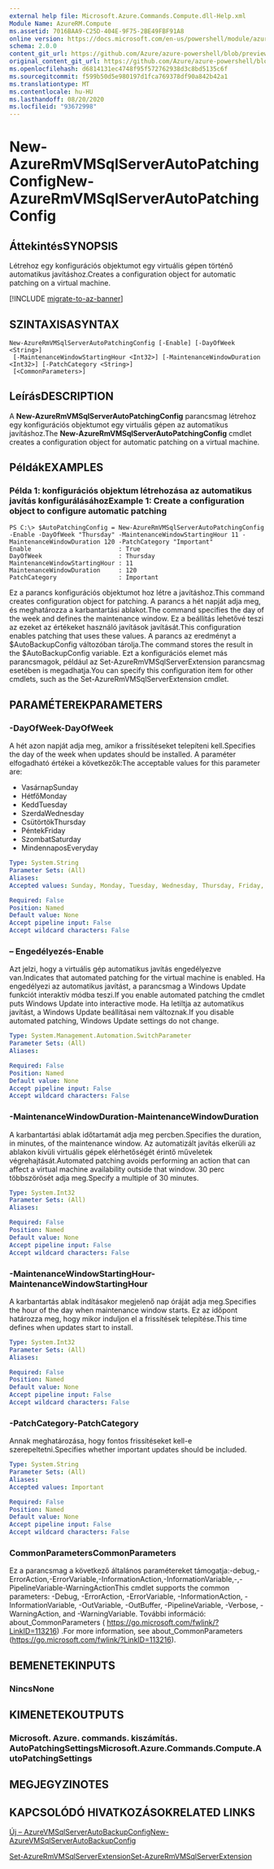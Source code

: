 ```yaml
---
external help file: Microsoft.Azure.Commands.Compute.dll-Help.xml
Module Name: AzureRM.Compute
ms.assetid: 7016BAA9-C25D-404E-9F75-2BE49FBF91A8
online version: https://docs.microsoft.com/en-us/powershell/module/azurerm.compute/new-azurermvmsqlserverautopatchingconfig
schema: 2.0.0
content_git_url: https://github.com/Azure/azure-powershell/blob/preview/src/ResourceManager/Compute/Commands.Compute/help/New-AzureRmVMSqlServerAutoPatchingConfig.md
original_content_git_url: https://github.com/Azure/azure-powershell/blob/preview/src/ResourceManager/Compute/Commands.Compute/help/New-AzureRmVMSqlServerAutoPatchingConfig.md
ms.openlocfilehash: d6814131ec4748f95f572762938d3c8bd5135c6f
ms.sourcegitcommit: f599b50d5e980197d1fca769378df90a842b42a1
ms.translationtype: MT
ms.contentlocale: hu-HU
ms.lasthandoff: 08/20/2020
ms.locfileid: "93672998"
---
```

# <span data-ttu-id="33807-101">New-AzureRmVMSqlServerAutoPatchingConfig</span><span class="sxs-lookup"><span data-stu-id="33807-101">New-AzureRmVMSqlServerAutoPatchingConfig</span></span>

## <span data-ttu-id="33807-102">Áttekintés</span><span class="sxs-lookup"><span data-stu-id="33807-102">SYNOPSIS</span></span>
<span data-ttu-id="33807-103">Létrehoz egy konfigurációs objektumot egy virtuális gépen történő automatikus javításhoz.</span><span class="sxs-lookup"><span data-stu-id="33807-103">Creates a configuration object for automatic patching on a virtual machine.</span></span>

[!INCLUDE [migrate-to-az-banner](../../includes/migrate-to-az-banner.md)]

## <span data-ttu-id="33807-104">SZINTAXISA</span><span class="sxs-lookup"><span data-stu-id="33807-104">SYNTAX</span></span>

```
New-AzureRmVMSqlServerAutoPatchingConfig [-Enable] [-DayOfWeek <String>]
 [-MaintenanceWindowStartingHour <Int32>] [-MaintenanceWindowDuration <Int32>] [-PatchCategory <String>]
 [<CommonParameters>]
```

## <span data-ttu-id="33807-105">Leírás</span><span class="sxs-lookup"><span data-stu-id="33807-105">DESCRIPTION</span></span>
<span data-ttu-id="33807-106">A **New-AzureRmVMSqlServerAutoPatchingConfig** parancsmag létrehoz egy konfigurációs objektumot egy virtuális gépen az automatikus javításhoz.</span><span class="sxs-lookup"><span data-stu-id="33807-106">The **New-AzureRmVMSqlServerAutoPatchingConfig** cmdlet creates a configuration object for automatic patching on a virtual machine.</span></span>

## <span data-ttu-id="33807-107">Példák</span><span class="sxs-lookup"><span data-stu-id="33807-107">EXAMPLES</span></span>

### <span data-ttu-id="33807-108">Példa 1: konfigurációs objektum létrehozása az automatikus javítás konfigurálásához</span><span class="sxs-lookup"><span data-stu-id="33807-108">Example 1: Create a configuration object to configure automatic patching</span></span>
```
PS C:\> $AutoPatchingConfig = New-AzureRmVMSqlServerAutoPatchingConfig -Enable -DayOfWeek "Thursday" -MaintenanceWindowStartingHour 11 -MaintenanceWindowDuration 120 -PatchCategory "Important"
Enable                        : True
DayOfWeek                     : Thursday
MaintenanceWindowStartingHour : 11
MaintenanceWindowDuration     : 120
PatchCategory                 : Important
```

<span data-ttu-id="33807-109">Ez a parancs konfigurációs objektumot hoz létre a javításhoz.</span><span class="sxs-lookup"><span data-stu-id="33807-109">This command creates configuration object for patching.</span></span>
<span data-ttu-id="33807-110">A parancs a hét napját adja meg, és meghatározza a karbantartási ablakot.</span><span class="sxs-lookup"><span data-stu-id="33807-110">The command specifies the day of the week and defines the maintenance window.</span></span>
<span data-ttu-id="33807-111">Ez a beállítás lehetővé teszi az ezeket az értékeket használó javítások javítását.</span><span class="sxs-lookup"><span data-stu-id="33807-111">This configuration enables patching that uses these values.</span></span>
<span data-ttu-id="33807-112">A parancs az eredményt a $AutoBackupConfig változóban tárolja.</span><span class="sxs-lookup"><span data-stu-id="33807-112">The command stores the result in the $AutoBackupConfig variable.</span></span>
<span data-ttu-id="33807-113">Ezt a konfigurációs elemet más parancsmagok, például az Set-AzureRmVMSqlServerExtension parancsmag esetében is megadhatja.</span><span class="sxs-lookup"><span data-stu-id="33807-113">You can specify this configuration item for other cmdlets, such as the Set-AzureRmVMSqlServerExtension cmdlet.</span></span>

## <span data-ttu-id="33807-114">PARAMÉTEREK</span><span class="sxs-lookup"><span data-stu-id="33807-114">PARAMETERS</span></span>

### <span data-ttu-id="33807-115">-DayOfWeek</span><span class="sxs-lookup"><span data-stu-id="33807-115">-DayOfWeek</span></span>
<span data-ttu-id="33807-116">A hét azon napját adja meg, amikor a frissítéseket telepíteni kell.</span><span class="sxs-lookup"><span data-stu-id="33807-116">Specifies the day of the week when updates should be installed.</span></span>
<span data-ttu-id="33807-117">A paraméter elfogadható értékei a következők:</span><span class="sxs-lookup"><span data-stu-id="33807-117">The acceptable values for this parameter are:</span></span>
- <span data-ttu-id="33807-118">Vasárnap</span><span class="sxs-lookup"><span data-stu-id="33807-118">Sunday</span></span>
- <span data-ttu-id="33807-119">Hétfő</span><span class="sxs-lookup"><span data-stu-id="33807-119">Monday</span></span>
- <span data-ttu-id="33807-120">Kedd</span><span class="sxs-lookup"><span data-stu-id="33807-120">Tuesday</span></span>
- <span data-ttu-id="33807-121">Szerda</span><span class="sxs-lookup"><span data-stu-id="33807-121">Wednesday</span></span>
- <span data-ttu-id="33807-122">Csütörtök</span><span class="sxs-lookup"><span data-stu-id="33807-122">Thursday</span></span>
- <span data-ttu-id="33807-123">Péntek</span><span class="sxs-lookup"><span data-stu-id="33807-123">Friday</span></span>
- <span data-ttu-id="33807-124">Szombat</span><span class="sxs-lookup"><span data-stu-id="33807-124">Saturday</span></span>
- <span data-ttu-id="33807-125">Mindennapos</span><span class="sxs-lookup"><span data-stu-id="33807-125">Everyday</span></span>

```yaml
Type: System.String
Parameter Sets: (All)
Aliases:
Accepted values: Sunday, Monday, Tuesday, Wednesday, Thursday, Friday, Saturday, Everyday

Required: False
Position: Named
Default value: None
Accept pipeline input: False
Accept wildcard characters: False
```

### <span data-ttu-id="33807-126">– Engedélyezés</span><span class="sxs-lookup"><span data-stu-id="33807-126">-Enable</span></span>
<span data-ttu-id="33807-127">Azt jelzi, hogy a virtuális gép automatikus javítás engedélyezve van.</span><span class="sxs-lookup"><span data-stu-id="33807-127">Indicates that automated patching for the virtual machine is enabled.</span></span>
<span data-ttu-id="33807-128">Ha engedélyezi az automatikus javítást, a parancsmag a Windows Update funkciót interaktív módba teszi.</span><span class="sxs-lookup"><span data-stu-id="33807-128">If you enable automated patching the cmdlet puts Windows Update into interactive mode.</span></span>
<span data-ttu-id="33807-129">Ha letiltja az automatikus javítást, a Windows Update beállításai nem változnak.</span><span class="sxs-lookup"><span data-stu-id="33807-129">If you disable automated patching, Windows Update settings do not change.</span></span>

```yaml
Type: System.Management.Automation.SwitchParameter
Parameter Sets: (All)
Aliases:

Required: False
Position: Named
Default value: None
Accept pipeline input: False
Accept wildcard characters: False
```

### <span data-ttu-id="33807-130">-MaintenanceWindowDuration</span><span class="sxs-lookup"><span data-stu-id="33807-130">-MaintenanceWindowDuration</span></span>
<span data-ttu-id="33807-131">A karbantartási ablak időtartamát adja meg percben.</span><span class="sxs-lookup"><span data-stu-id="33807-131">Specifies the duration, in minutes, of the maintenance window.</span></span>
<span data-ttu-id="33807-132">Az automatizált javítás elkerüli az ablakon kívüli virtuális gépek elérhetőségét érintő műveletek végrehajtását.</span><span class="sxs-lookup"><span data-stu-id="33807-132">Automated patching avoids performing an action that can affect a virtual machine availability outside that window.</span></span>
<span data-ttu-id="33807-133">30 perc többszörösét adja meg.</span><span class="sxs-lookup"><span data-stu-id="33807-133">Specify a multiple of 30 minutes.</span></span>

```yaml
Type: System.Int32
Parameter Sets: (All)
Aliases:

Required: False
Position: Named
Default value: None
Accept pipeline input: False
Accept wildcard characters: False
```

### <span data-ttu-id="33807-134">-MaintenanceWindowStartingHour</span><span class="sxs-lookup"><span data-stu-id="33807-134">-MaintenanceWindowStartingHour</span></span>
<span data-ttu-id="33807-135">A karbantartás ablak indításakor megjelenő nap óráját adja meg.</span><span class="sxs-lookup"><span data-stu-id="33807-135">Specifies the hour of the day when maintenance window starts.</span></span>
<span data-ttu-id="33807-136">Ez az időpont határozza meg, hogy mikor induljon el a frissítések telepítése.</span><span class="sxs-lookup"><span data-stu-id="33807-136">This time defines when updates start to install.</span></span>

```yaml
Type: System.Int32
Parameter Sets: (All)
Aliases:

Required: False
Position: Named
Default value: None
Accept pipeline input: False
Accept wildcard characters: False
```

### <span data-ttu-id="33807-137">-PatchCategory</span><span class="sxs-lookup"><span data-stu-id="33807-137">-PatchCategory</span></span>
<span data-ttu-id="33807-138">Annak meghatározása, hogy fontos frissítéseket kell-e szerepeltetni.</span><span class="sxs-lookup"><span data-stu-id="33807-138">Specifies whether important updates should be included.</span></span>

```yaml
Type: System.String
Parameter Sets: (All)
Aliases:
Accepted values: Important

Required: False
Position: Named
Default value: None
Accept pipeline input: False
Accept wildcard characters: False
```

### <span data-ttu-id="33807-139">CommonParameters</span><span class="sxs-lookup"><span data-stu-id="33807-139">CommonParameters</span></span>
<span data-ttu-id="33807-140">Ez a parancsmag a következő általános paramétereket támogatja:-debug,-ErrorAction,-ErrorVariable,-InformationAction,-InformationVariable,-,-PipelineVariable-WarningAction</span><span class="sxs-lookup"><span data-stu-id="33807-140">This cmdlet supports the common parameters: -Debug, -ErrorAction, -ErrorVariable, -InformationAction, -InformationVariable, -OutVariable, -OutBuffer, -PipelineVariable, -Verbose, -WarningAction, and -WarningVariable.</span></span> <span data-ttu-id="33807-141">További információ: about_CommonParameters ( https://go.microsoft.com/fwlink/?LinkID=113216) .</span><span class="sxs-lookup"><span data-stu-id="33807-141">For more information, see about_CommonParameters (https://go.microsoft.com/fwlink/?LinkID=113216).</span></span>

## <span data-ttu-id="33807-142">BEMENETEK</span><span class="sxs-lookup"><span data-stu-id="33807-142">INPUTS</span></span>

### <span data-ttu-id="33807-143">Nincs</span><span class="sxs-lookup"><span data-stu-id="33807-143">None</span></span>

## <span data-ttu-id="33807-144">KIMENETEK</span><span class="sxs-lookup"><span data-stu-id="33807-144">OUTPUTS</span></span>

### <span data-ttu-id="33807-145">Microsoft. Azure. commands. kiszámítás. AutoPatchingSettings</span><span class="sxs-lookup"><span data-stu-id="33807-145">Microsoft.Azure.Commands.Compute.AutoPatchingSettings</span></span>

## <span data-ttu-id="33807-146">MEGJEGYZI</span><span class="sxs-lookup"><span data-stu-id="33807-146">NOTES</span></span>

## <span data-ttu-id="33807-147">KAPCSOLÓDÓ HIVATKOZÁSOK</span><span class="sxs-lookup"><span data-stu-id="33807-147">RELATED LINKS</span></span>

[<span data-ttu-id="33807-148">Új – AzureVMSqlServerAutoBackupConfig</span><span class="sxs-lookup"><span data-stu-id="33807-148">New-AzureVMSqlServerAutoBackupConfig</span></span>](./New-AzureVMSqlServerAutoBackupConfig.md)

[<span data-ttu-id="33807-149">Set-AzureRmVMSqlServerExtension</span><span class="sxs-lookup"><span data-stu-id="33807-149">Set-AzureRmVMSqlServerExtension</span></span>](./Set-AzureRMVMSqlServerExtension.md)


